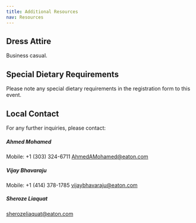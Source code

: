```yaml
---
title: Additional Resources
nav: Resources
---
```



## Dress Attire 
Business casual.

## Special Dietary Requirements
Please note any special dietary requirements in the registration form to this event.

## Local Contact

For any further inquiries, please contact:

##### Ahmed Mohamed
Mobile: +1 (303) 324-6711
[AhmedAMohamed@eaton.com](AhmedAMohamed@eaton.com)

##### Vijay Bhavaraju
Mobile: +1 (414) 378-1785
[vijaybhavaraju@eaton.com](vijaybhavaraju@eaton.com)

##### Sheroze Liaquat
[sherozeliaquat@eaton.com](sherozeliaquat@eaton.com)
